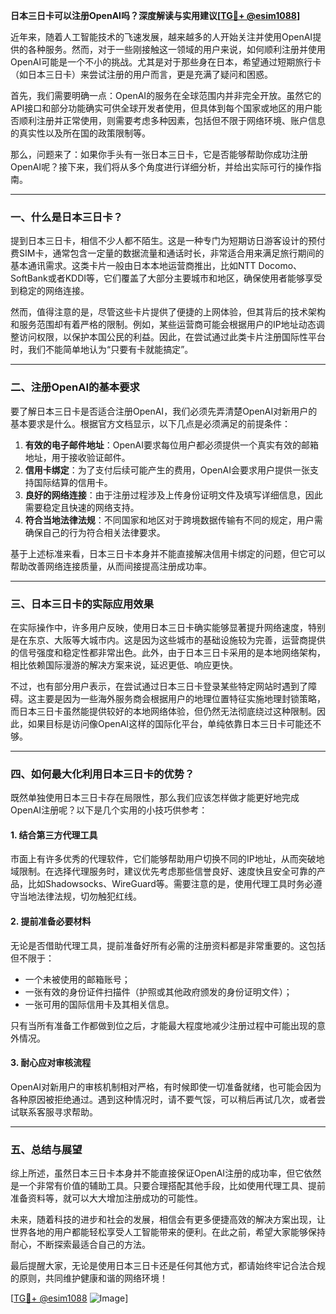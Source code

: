 **日本三日卡可以注册OpenAI吗？深度解读与实用建议[[TG💪+ @esim1088](https://t.me/s/esim1088)]**

近年来，随着人工智能技术的飞速发展，越来越多的人开始关注并使用OpenAI提供的各种服务。然而，对于一些刚接触这一领域的用户来说，如何顺利注册并使用OpenAI可能是一个不小的挑战。尤其是对于那些身在日本，希望通过短期旅行卡（如日本三日卡）来尝试注册的用户而言，更是充满了疑问和困惑。

首先，我们需要明确一点：OpenAI的服务在全球范围内并非完全开放。虽然它的API接口和部分功能确实可供全球开发者使用，但具体到每个国家或地区的用户能否顺利注册并正常使用，则需要考虑多种因素，包括但不限于网络环境、账户信息的真实性以及所在国的政策限制等。

那么，问题来了：如果你手头有一张日本三日卡，它是否能够帮助你成功注册OpenAI呢？接下来，我们将从多个角度进行详细分析，并给出实际可行的操作指南。

---

### 一、什么是日本三日卡？

提到日本三日卡，相信不少人都不陌生。这是一种专门为短期访日游客设计的预付费SIM卡，通常包含一定量的数据流量和通话时长，非常适合用来满足旅行期间的基本通讯需求。这类卡片一般由日本本地运营商推出，比如NTT Docomo、SoftBank或者KDDI等，它们覆盖了大部分主要城市和地区，确保使用者能够享受到稳定的网络连接。

然而，值得注意的是，尽管这些卡片提供了便捷的上网体验，但其背后的技术架构和服务范围却有着严格的限制。例如，某些运营商可能会根据用户的IP地址动态调整访问权限，以保护本国公民的利益。因此，在尝试通过此类卡片注册国际性平台时，我们不能简单地认为“只要有卡就能搞定”。

---

### 二、注册OpenAI的基本要求

要了解日本三日卡是否适合注册OpenAI，我们必须先弄清楚OpenAI对新用户的基本要求是什么。根据官方文档显示，以下几点是必须满足的前提条件：

1. **有效的电子邮件地址**：OpenAI要求每位用户都必须提供一个真实有效的邮箱地址，用于接收验证邮件。
2. **信用卡绑定**：为了支付后续可能产生的费用，OpenAI会要求用户提供一张支持国际结算的信用卡。
3. **良好的网络连接**：由于注册过程涉及上传身份证明文件及填写详细信息，因此需要稳定且快速的网络支持。
4. **符合当地法律法规**：不同国家和地区对于跨境数据传输有不同的规定，用户需确保自己的行为符合相关法律要求。

基于上述标准来看，日本三日卡本身并不能直接解决信用卡绑定的问题，但它可以帮助改善网络连接质量，从而间接提高注册成功率。

---

### 三、日本三日卡的实际应用效果

在实际操作中，许多用户反映，使用日本三日卡确实能够显著提升网络速度，特别是在东京、大阪等大城市内。这是因为这些城市的基础设施较为完善，运营商提供的信号强度和稳定性都非常出色。此外，由于日本三日卡采用的是本地网络架构，相比依赖国际漫游的解决方案来说，延迟更低、响应更快。

不过，也有部分用户表示，在尝试通过日本三日卡登录某些特定网站时遇到了障碍。这主要是因为一些海外服务商会根据用户的地理位置特征实施地理封锁策略，而日本三日卡虽然能提供较好的本地网络体验，但仍然无法彻底绕过这种限制。因此，如果目标是访问像OpenAI这样的国际化平台，单纯依靠日本三日卡可能还不够。

---

### 四、如何最大化利用日本三日卡的优势？

既然单独使用日本三日卡存在局限性，那么我们应该怎样做才能更好地完成OpenAI注册呢？以下是几个实用的小技巧供参考：

#### 1. 结合第三方代理工具
市面上有许多优秀的代理软件，它们能够帮助用户切换不同的IP地址，从而突破地域限制。在选择代理服务时，建议优先考虑那些信誉良好、速度快且安全可靠的产品，比如Shadowsocks、WireGuard等。需要注意的是，使用代理工具时务必遵守当地法律法规，切勿触犯红线。

#### 2. 提前准备必要材料
无论是否借助代理工具，提前准备好所有必需的注册资料都是非常重要的。这包括但不限于：
- 一个未被使用的邮箱账号；
- 一张有效的身份证件扫描件（护照或其他政府颁发的身份证明文件）；
- 一张可用的国际信用卡及其相关信息。

只有当所有准备工作都做到位之后，才能最大程度地减少注册过程中可能出现的意外情况。

#### 3. 耐心应对审核流程
OpenAI对新用户的审核机制相对严格，有时候即使一切准备就绪，也可能会因为各种原因被拒绝通过。遇到这种情况时，请不要气馁，可以稍后再试几次，或者尝试联系客服寻求帮助。

---

### 五、总结与展望

综上所述，虽然日本三日卡本身并不能直接保证OpenAI注册的成功率，但它依然是一个非常有价值的辅助工具。只要合理搭配其他手段，比如使用代理工具、提前准备资料等，就可以大大增加注册成功的可能性。

未来，随着科技的进步和社会的发展，相信会有更多便捷高效的解决方案出现，让世界各地的用户都能轻松享受人工智能带来的便利。在此之前，希望大家能够保持耐心，不断探索最适合自己的方法。

最后提醒大家，无论是使用日本三日卡还是任何其他方式，都请始终牢记合法合规的原则，共同维护健康和谐的网络环境！

[[TG💪+ @esim1088](https://t.me/s/esim1088) ![Image](https://i.postimg.cc/4NQfJmqS/Snipaste-2025-05-13-00-14-12.png)]